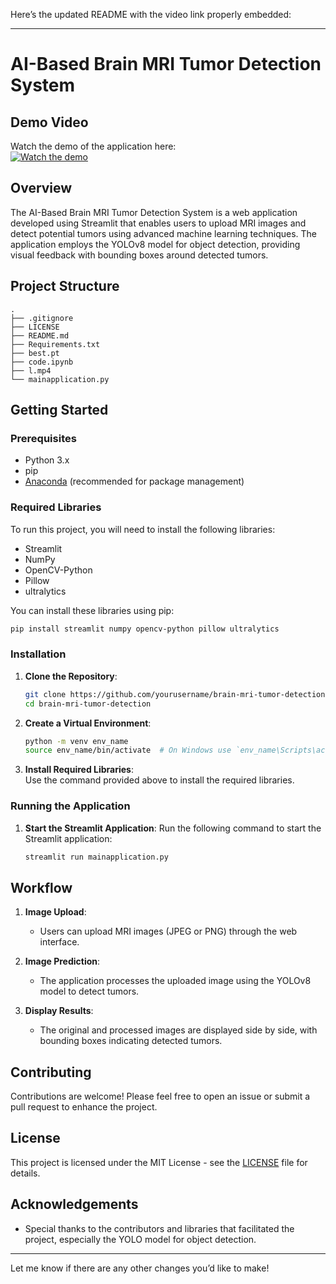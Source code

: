 Here’s the updated README with the video link properly embedded:

---

# AI-Based Brain MRI Tumor Detection System

## Demo Video

Watch the demo of the application here:  
[![Watch the demo](https://img.youtube.com/vi/Pdjc3235Dqg/0.jpg)](https://youtu.be/Pdjc3235Dqg)

## Overview

The AI-Based Brain MRI Tumor Detection System is a web application developed using Streamlit that enables users to upload MRI images and detect potential tumors using advanced machine learning techniques. The application employs the YOLOv8 model for object detection, providing visual feedback with bounding boxes around detected tumors.

## Project Structure

```
.
├── .gitignore
├── LICENSE
├── README.md
├── Requirements.txt
├── best.pt
├── code.ipynb
├── l.mp4
└── mainapplication.py
```

## Getting Started

### Prerequisites

- Python 3.x
- pip
- [Anaconda](https://www.anaconda.com/products/distribution) (recommended for package management)

### Required Libraries

To run this project, you will need to install the following libraries:

- Streamlit
- NumPy
- OpenCV-Python
- Pillow
- ultralytics

You can install these libraries using pip:

```bash
pip install streamlit numpy opencv-python pillow ultralytics
```

### Installation

1. **Clone the Repository**:
   ```bash
   git clone https://github.com/yourusername/brain-mri-tumor-detection.git
   cd brain-mri-tumor-detection
   ```

2. **Create a Virtual Environment**:
   ```bash
   python -m venv env_name
   source env_name/bin/activate  # On Windows use `env_name\Scripts\activate`
   ```

3. **Install Required Libraries**:  
   Use the command provided above to install the required libraries.

### Running the Application

1. **Start the Streamlit Application**:
   Run the following command to start the Streamlit application:
   ```bash
   streamlit run mainapplication.py
   ```

## Workflow

1. **Image Upload**:
   - Users can upload MRI images (JPEG or PNG) through the web interface.

2. **Image Prediction**:
   - The application processes the uploaded image using the YOLOv8 model to detect tumors.

3. **Display Results**:
   - The original and processed images are displayed side by side, with bounding boxes indicating detected tumors.

## Contributing

Contributions are welcome! Please feel free to open an issue or submit a pull request to enhance the project.

## License

This project is licensed under the MIT License - see the [LICENSE](LICENSE) file for details.

## Acknowledgements

- Special thanks to the contributors and libraries that facilitated the project, especially the YOLO model for object detection.

---

Let me know if there are any other changes you’d like to make!
